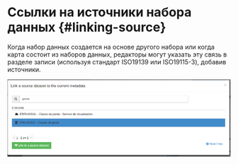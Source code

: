# Ссылки на источники набора данных {#linking-source}

Когда набор данных создается на основе другого набора или когда карта состоит из наборов данных, редакторы могут указать эту связь в разделе  записи (используя стандарт ISO19139 или ISO19115-3), добавив источники.

![](img/sources.png)